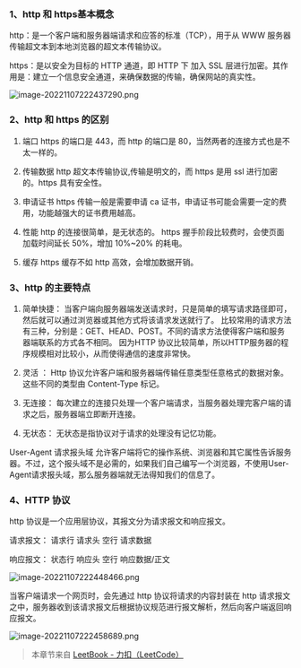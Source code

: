 ### 1、http 和 https基本概念
http：是一个客户端和服务器端请求和应答的标准（TCP），用于从 WWW 服务器传输超文本到本地浏览器的超文本传输协议。

https：是以安全为目标的 HTTP 通道，即 HTTP 下 加入 SSL 层进行加密。其作用是：建立一个信息安全通道，来确保数据的传输，确保网站的真实性。

![image-20221107222437290.png](https://pic.leetcode.cn/1668418549-ZxomXc-image-20221107222437290.png)

### 2、http 和 https 的区别
1. 端口
   https 的端口是 443，而 http 的端口是 80，当然两者的连接方式也是不太一样的。

2. 传输数据
   http 超文本传输协议,传输是明文的，而 https 是用 ssl 进行加密的。https 具有安全性。

3. 申请证书
   https 传输一般是需要申请 ca 证书，申请证书可能会需要一定的费用，功能越强大的证书费用越高。

4. 性能
   http 的连接很简单，是无状态的。 https 握手阶段比较费时，会使页面加载时间延长 50%，增加 10%~20% 的耗电。

5. 缓存
   https 缓存不如 http 高效，会增加数据开销。

### 3、http 的主要特点

1. 简单快捷： 当客户端向服务器端发送请求时，只是简单的填写请求路径即可，然后就可以通过浏览器或其他方式将该请求发送就行了。
比较常用的请求方法有三种，分别是：GET、HEAD、POST。不同的请求方法使得客户端和服务器端联系的方式各不相同。
因为HTTP 协议比较简单，所以HTTP服务器的程序规模相对比较小，从而使得通信的速度非常快。

2. 灵活 ： Http 协议允许客户端和服务器端传输任意类型任意格式的数据对象。这些不同的类型由 Content-Type 标记。

3. 无连接： 每次建立的连接只处理一个客户端请求，当服务器处理完客户端的请求之后，服务器端立即断开连接。

4. 无状态： 无状态是指协议对于请求的处理没有记忆功能。


User-Agent 请求报头域 允许客户端将它的操作系统、浏览器和其它属性告诉服务器。不过，这个报头域不是必需的，如果我们自己编写一个浏览器，不使用User-Agent请求报头域，那么服务器端就无法得知我们的信息了。

### 4、HTTP 协议
http 协议是一个应用层协议，其报文分为请求报文和响应报文。

请求报文： 请求行 请求头 空行 请求数据

响应报文： 状态行 响应头 空行 响应数据/正文

![image-20221107222448466.png](https://pic.leetcode.cn/1668418676-MHRsrk-image-20221107222448466.png)

 当客户端请求一个网页时，会先通过 http 协议将请求的内容封装在 http 请求报文之中，服务器收到该请求报文后根据协议规范进行报文解析，然后向客户端返回响应报文。

![image-20221107222458689.png](https://pic.leetcode.cn/1668418688-BaFbcE-image-20221107222458689.png)



> 本章节来自 [LeetBook - 力扣（LeetCode）](https://leetcode.cn/leetbook)